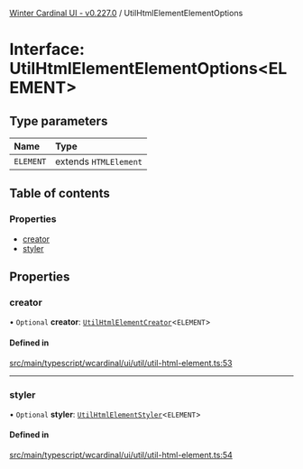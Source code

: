 [Winter Cardinal UI - v0.227.0](../index.md) / UtilHtmlElementElementOptions

# Interface: UtilHtmlElementElementOptions<ELEMENT\>

## Type parameters

| Name | Type |
| :------ | :------ |
| `ELEMENT` | extends `HTMLElement` |

## Table of contents

### Properties

- [creator](UtilHtmlElementElementOptions.md#creator)
- [styler](UtilHtmlElementElementOptions.md#styler)

## Properties

### creator

• `Optional` **creator**: [`UtilHtmlElementCreator`](../index.md#utilhtmlelementcreator)<`ELEMENT`\>

#### Defined in

[src/main/typescript/wcardinal/ui/util/util-html-element.ts:53](https://github.com/winter-cardinal/winter-cardinal-ui/blob/v0.227.0/src/main/typescript/wcardinal/ui/util/util-html-element.ts#L53)

___

### styler

• `Optional` **styler**: [`UtilHtmlElementStyler`](../index.md#utilhtmlelementstyler)<`ELEMENT`\>

#### Defined in

[src/main/typescript/wcardinal/ui/util/util-html-element.ts:54](https://github.com/winter-cardinal/winter-cardinal-ui/blob/v0.227.0/src/main/typescript/wcardinal/ui/util/util-html-element.ts#L54)
